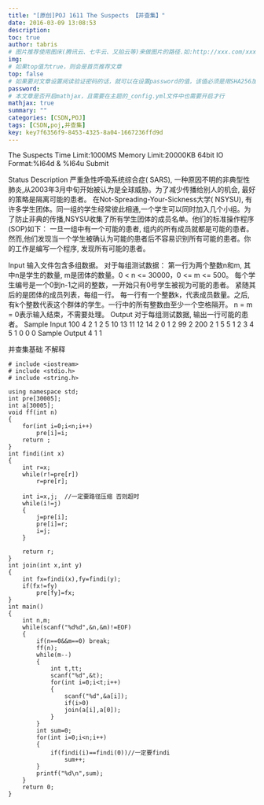 ```yaml
---
title: "[原创]POJ 1611 The Suspects 【并查集】"
date: 2016-03-09 13:08:53
description:
toc: true
author: tabris
# 图片推荐使用图床(腾讯云、七牛云、又拍云等)来做图片的路径.如:http://xxx.com/xxx.jpg
img:
# 如果top值为true，则会是首页推荐文章
top: false
# 如果要对文章设置阅读验证密码的话，就可以在设置password的值，该值必须是用SHA256加密后的密码，防止被他人识破
password:
# 本文章是否开启mathjax，且需要在主题的_config.yml文件中也需要开启才行
mathjax: true
summary: ""
categories: [CSDN,POJ]
tags: [CSDN,poj,并查集]
key: key7f6356f9-8453-4325-8a04-1667236ffd9d
---
```



The Suspects
Time Limit:1000MS     Memory Limit:20000KB     64bit IO Format:%I64d & %I64u
Submit

Status
Description
严重急性呼吸系统综合症( SARS), 一种原因不明的非典型性肺炎,从2003年3月中旬开始被认为是全球威胁。为了减少传播给别人的机会, 最好的策略是隔离可能的患者。
在Not-Spreading-Your-Sickness大学( NSYSU), 有许多学生团体。同一组的学生经常彼此相通,一个学生可以同时加入几个小组。为了防止非典的传播,NSYSU收集了所有学生团体的成员名单。他们的标准操作程序(SOP)如下：
一旦一组中有一个可能的患者, 组内的所有成员就都是可能的患者。
然而,他们发现当一个学生被确认为可能的患者后不容易识别所有可能的患者。你的工作是编写一个程序, 发现所有可能的患者。

Input
输入文件包含多组数据。
对于每组测试数据：
第一行为两个整数n和m, 其中n是学生的数量, m是团体的数量。0 < n <= 30000，0 <= m <= 500。
每个学生编号是一个0到n-1之间的整数，一开始只有0号学生被视为可能的患者。
紧随其后的是团体的成员列表，每组一行。
每一行有一个整数k，代表成员数量。之后,有k个整数代表这个群体的学生。一行中的所有整数由至少一个空格隔开。
n = m = 0表示输入结束，不需要处理。
Output
对于每组测试数据, 输出一行可能的患者。
Sample Input
100 4
2 1 2
5 10 13 11 12 14
2 0 1
2 99 2
200 2
1 5
5 1 2 3 4 5
1 0
0 0
Sample Output
4
1
1

并查集基础
不解释

```
# include <iostream>
# include <stdio.h>
# include <string.h>

using namespace std;
int pre[30005];
int a[30005];
void ff(int n)
{
    for(int i=0;i<n;i++)
        pre[i]=i;
    return ;
}
int findi(int x)
{
    int r=x;
    while(r!=pre[r])
        r=pre[r];

    int i=x,j;  //一定要路径压缩 否则超时
    while(i!=j)
    {
        j=pre[i];
        pre[i]=r;
        i=j;
    }

    return r;
}
int join(int x,int y)
{
    int fx=findi(x),fy=findi(y);
    if(fx!=fy)
        pre[fy]=fx;
}
int main()
{
    int n,m;
    while(scanf("%d%d",&n,&m)!=EOF)
    {
        if(n==0&&m==0) break;
        ff(n);
        while(m--)
        {
            int t,tt;
            scanf("%d",&t);
            for(int i=0;i<t;i++)
            {
                scanf("%d",&a[i]);
                if(i>0)
                join(a[i],a[0]);
            }
        }
        int sum=0;
        for(int i=0;i<n;i++)
        {
            if(findi(i)==findi(0))//一定要findi
                sum++;
        }
        printf("%d\n",sum);
    }
    return 0;
}
```